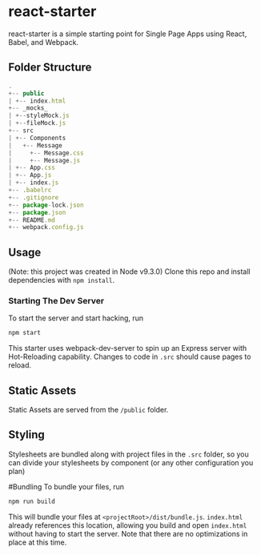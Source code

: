 # react-starter

react-starter is a simple starting point for Single Page Apps using React, Babel, and Webpack.

## Folder Structure

```JAVASCRIPT
.
+-- public
| +-- index.html
+-- _mocks_
| +--styleMock.js
| +--fileMock.js
+-- src
| +-- Components
|   +-- Message
|     +-- Message.css
|     +-- Message.js
| +-- App.css
| +-- App.js
| +-- index.js
+-- .babelrc
+-- .gitignore
+-- package-lock.json
+-- package.json
+-- README.md
+-- webpack.config.js
```

## Usage

(Note: this project was created in Node v9.3.0)
Clone this repo and install dependencies with `npm install`.

### Starting The Dev Server

To start the server and start hacking, run

```BASH
npm start
```

This starter uses webpack-dev-server to spin up an Express server with Hot-Reloading capability. Changes to code in `.src` should cause pages to reload.

## Static Assets

Static Assets are served from the `/public` folder.

## Styling

Stylesheets are bundled along with project files in the `.src` folder, so you can divide your stylesheets by component (or any other configuration you plan)

#Bundling
To bundle your files, run

```BASH
npm run build
```

This will bundle your files at `<projectRoot>/dist/bundle.js`. `index.html` already references this location, allowing you build and open `index.html` without having to start the server. Note that there are no optimizations in place at this time. 